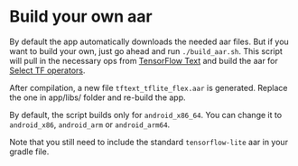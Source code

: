 # Build your own aar

By default the app automatically downloads the needed aar files. But if you want
to build your own, just go ahead and run `./build_aar.sh`. This script will pull
in the necessary ops from [TensorFlow Text](https://www.tensorflow.org/text) and
build the aar for [Select TF operators](https://www.tensorflow.org/lite/guide/ops_select).

After compilation, a new file `tftext_tflite_flex.aar` is generated. Replace the
one in app/libs/ folder and re-build the app.

By default, the script builds only for `android_x86_64`. You can change it to 
`android_x86`, `android_arm` or `android_arm64`.

Note that you still need to include the standard `tensorflow-lite` aar in your 
gradle file.

